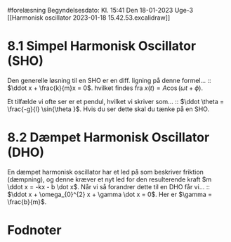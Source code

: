 #forelæsning 
Begyndelsesdato: Kl. 15:41  Den 18-01-2023   Uge-3
[[Harmonisk oscillator 2023-01-18 15.42.53.excalidraw]]
# 8.1 Simpel Harmonisk Oscillator (SHO)
Den generelle løsning til en SHO er en diff. ligning på denne formel... :: $\ddot x + \frac{k}{m}x = 0$. hvilket findes fra $x(t)=A \cos{(\omega t + \phi )}$.

Et tilfælde vi ofte ser er et pendul, hvilket vi skriver som... :: $\ddot \theta = \frac{-g}{l} \sin{\theta }$. Hvis du ser dette skal du tænke på en SHO.

# 8.2 Dæmpet Harmonisk Oscillator (DHO)

En dæmpet harmonisk oscillator har et led på som beskriver friktion (dæmpning), og denne kræver et nyt led for den resulterende kraft $m \ddot x = -kx - b \dot x$. Når vi så forandrer dette til en DHO får vi... :: $\ddot x + \omega_{0}^{2} x + \gamma \dot x = 0$. Her er $\gamma = \frac{b}{m}$.

# Fodnoter
